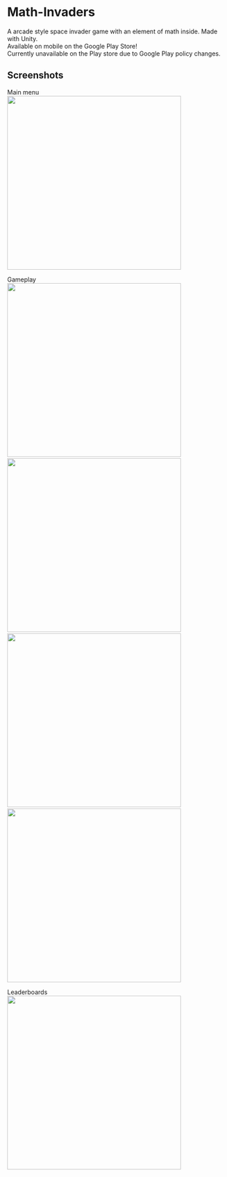 # Math-Invaders
A arcade style space invader game with an element of math inside. Made with Unity. \
Available on mobile on the Google Play Store! \
Currently unavailable on the Play store due to Google Play policy changes.

## Screenshots
Main menu \
<img src="https://user-images.githubusercontent.com/82577844/192135326-146e9e2c-0248-4d34-a03c-559f2b83f829.PNG" height = 400> 

Gameplay \
<img src="https://user-images.githubusercontent.com/82577844/192135418-4dbae75c-79bd-4663-af0a-409e7b14af1a.png" height = 400> &nbsp;&nbsp;&nbsp;
<img src="https://user-images.githubusercontent.com/82577844/192135647-81fe35f7-6444-4d09-8721-8aa73e8bd0e5.png" height = 400> &nbsp;&nbsp;&nbsp;
<img src="https://user-images.githubusercontent.com/82577844/192135945-0eb45c0c-227b-4ccd-819d-3691755d1512.png" height = 400> &nbsp;&nbsp;&nbsp;
<img src="https://user-images.githubusercontent.com/82577844/192136179-cae1bad7-0043-4a29-b2ee-59c288ba67c8.png" height = 400>

Leaderboards \
<img src="https://user-images.githubusercontent.com/82577844/192136914-feb45e94-ef65-4c0e-9922-1b3b31b84f92.png" height = 400>
